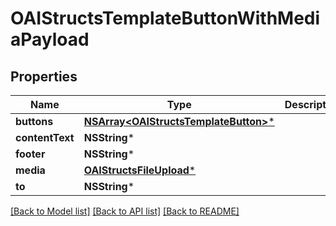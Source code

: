 # OAIStructsTemplateButtonWithMediaPayload

## Properties
Name | Type | Description | Notes
------------ | ------------- | ------------- | -------------
**buttons** | [**NSArray&lt;OAIStructsTemplateButton&gt;***](OAIStructsTemplateButton.md) |  | 
**contentText** | **NSString*** |  | [optional] 
**footer** | **NSString*** |  | [optional] 
**media** | [**OAIStructsFileUpload***](OAIStructsFileUpload.md) |  | 
**to** | **NSString*** |  | 

[[Back to Model list]](../README.md#documentation-for-models) [[Back to API list]](../README.md#documentation-for-api-endpoints) [[Back to README]](../README.md)


